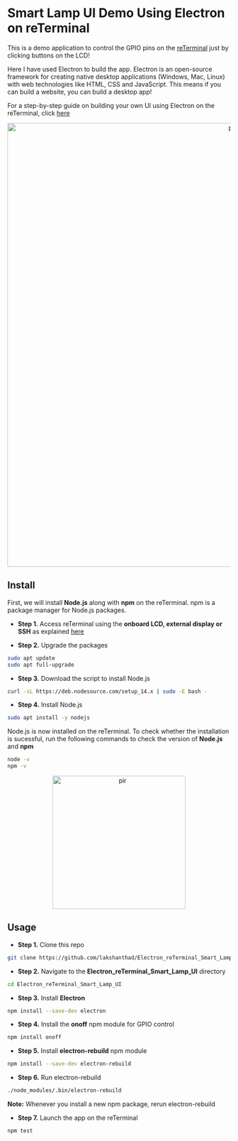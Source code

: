 # Smart Lamp UI Demo Using Electron on reTerminal

This is a demo application to control the GPIO pins on the [reTerminal](https://www.seeedstudio.com/ReTerminal-with-CM4-p-4904.html) just by clicking buttons on the LCD!

Here I have used Electron to build the app. Electron is an open-source framework for creating native desktop applications (Windows, Mac, Linux) with web technologies like HTML, CSS and JavaScript. This means if you can build a website, you can build a desktop app!

For a step-by-step guide on building your own UI using Electron on the reTerminal, click [here](https://wiki.seeedstudio.com/reTerminal-build-UI-using-Electron)

<p style="text-align:center;"><img src="https://files.seeedstudio.com/wiki/ReTerminal/electron/vs-17.png" alt="pir" width="1000" height="auto"></p>

## Install

First, we will install **Node.js** along with **npm** on the reTerminal. npm is a package manager for Node.js packages.  

- **Step 1.** Access reTerminal using the **onboard LCD, external display or SSH** as explained [here](https://wiki.seeedstudio.com/reTerminal/#log-in-to-raspberry-pi-os-ubuntu-os-or-other-os-using-ssh-over-wi-fi-ethernet)

- **Step 2.** Upgrade the packages

```sh
sudo apt update
sudo apt full-upgrade 
```

- **Step 3.** Download the script to install Node.js

```sh
curl -sL https://deb.nodesource.com/setup_14.x | sudo -E bash -
```

- **Step 4.** Install Node.js

```sh
sudo apt install -y nodejs
```

Node.js is now installed on the reTerminal. To check whether the installation is sucessful, run the following commands to check the version of **Node.js** and **npm**

```sh
node -v
npm -v
```

<p style="text-align:center;"><img src="https://files.seeedstudio.com/wiki/ReTerminal/electron/node-2.png" alt="pir" width="300" height="auto"></p>

## Usage

- **Step 1.** Clone this repo

```sh
git clone https://github.com/lakshanthad/Electron_reTerminal_Smart_Lamp_UI
```

- **Step 2.** Navigate to the **Electron_reTerminal_Smart_Lamp_UI** directory

```sh
cd Electron_reTerminal_Smart_Lamp_UI
```

- **Step 3.** Install **Electron**

```sh
npm install --save-dev electron
```

- **Step 4.** Install the **onoff** npm module for GPIO control

```sh
npm install onoff
```

- **Step 5.** Install **electron-rebuild** npm module

```sh
npm install --save-dev electron-rebuild
```

- **Step 6.** Run electron-rebuild

```sh
./node_modules/.bin/electron-rebuild
```

**Note:** Whenever you install a new npm package, rerun electron-rebuild

- **Step 7.** Launch the app on the reTerminal

```sh
npm test
```